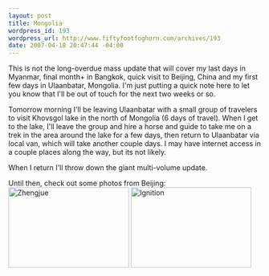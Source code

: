 ```yaml
--- 
layout: post
title: Mongolia
wordpress_id: 193
wordpress_url: http://www.fiftyfootfoghorn.com/archives/193
date: 2007-04-18 20:47:44 -04:00
---
```

This is not the long-overdue mass update that will cover my last days in Myanmar, final month+ in Bangkok, quick visit to Beijing, China and my first few days in Ulaanbatar, Mongolia. I'm just putting a quick note here to let you know that I'll be out of touch for the next two weeks or so.

Tomorrow morning I'll be leaving Ulaanbatar with a small group of travelers to visit Khovsgol lake in the north of Mongolia (6 days of travel). When I get to the lake, I'll leave the group and hire a horse and guide to take me on a trek in the area around the lake for a few days, then return to Ulaanbatar via local van, which will take another couple days. I may have internet access in a couple places along the way, but its not likely.

When I return I'll throw down the giant multi-volume update.

Until then, check out some photos from Beijing:
<a href="http://flickr.com/photos/fiftyfeet/462539848"><img src="http://farm1.static.flickr.com/227/462539848_f421d1ffa8_m.jpg" width="240" height="160" alt="Zhengjue" border="0" /></a> <a href="http://flickr.com/photos/fiftyfeet/462555896"><img src="http://farm1.static.flickr.com/199/462555896_336d65030a_m.jpg" width="240" height="160" alt="Ignition" border="0" /></a> 
